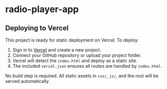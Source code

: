 # radio-player-app

## Deploying to Vercel

This project is ready for static deployment on Vercel. To deploy:

1. Sign in to [Vercel](https://vercel.com/) and create a new project.
2. Connect your GitHub repository or upload your project folder.
3. Vercel will detect the `index.html` and deploy as a static site.
4. The included `vercel.json` ensures all routes are handled by `index.html`.

No build step is required. All static assets in `css/`, `js/`, and the root will be served automatically.